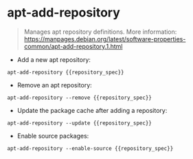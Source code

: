 # apt-add-repository

> Manages apt repository definitions.
> More information: <https://manpages.debian.org/latest/software-properties-common/apt-add-repository.1.html>

- Add a new apt repository:

`apt-add-repository {{repository_spec}}`

- Remove an apt repository:

`apt-add-repository --remove {{repository_spec}}`

- Update the package cache after adding a repository:

`apt-add-repository --update {{repository_spec}}`

- Enable source packages:

`apt-add-repository --enable-source {{repository_spec}}`
